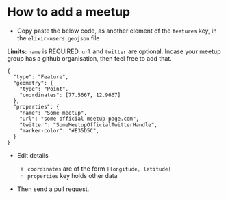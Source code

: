 # How to add a meetup

* Copy paste the below code, as another element of the `features` key, in the `elixir-users.geojson` file

**Limits:** `name` is REQUIRED. `url` and `twitter` are optional. Incase your meetup group has a github organisation, then feel free to add that.

```
{
  "type": "Feature",
  "geometry": {
    "type": "Point",
    "coordinates": [77.5667, 12.9667]
  },
  "properties": {
    "name": "Some meetup",
    "url": "some-official-meetup-page.com",
    "twitter": "SomeMeetupOfficialTwitterHandle",
    "marker-color": "#E35D5C",
  }
}
```

* Edit details

  * `coordinates` are of the form `[longitude, latitude]`
  * `properties` key holds other data

* Then send a pull request.
